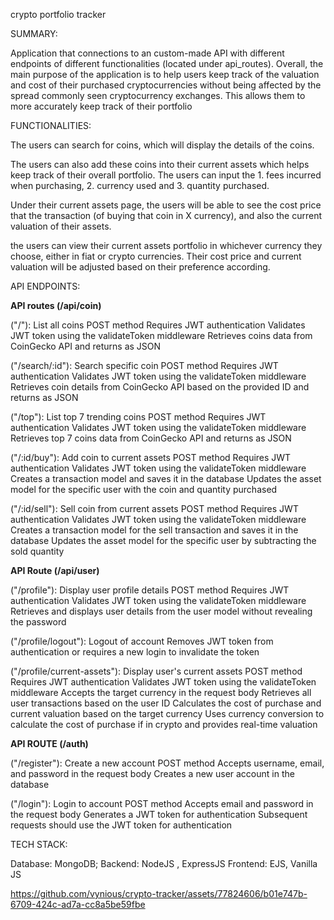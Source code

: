 


crypto portfolio tracker

SUMMARY: 

Application that connections to an custom-made API with different endpoints of different functionalities (located under api_routes). 
Overall, the main purpose of the application is to help users keep track of the valuation and cost of their purchased cryptocurrencies without being affected by the spread commonly seen cryptocurrency exchanges. This allows them to more accurately keep track of their portfolio

FUNCTIONALITIES: 

The users can search for coins, which will display the details of the coins.

The users can also add these coins into their current assets which helps keep track 
of their overall portfolio. The users can input the 1. fees incurred when purchasing,
2. currency used and 3. quantity purchased. 

Under their current assets page, the users will be able to see the cost price that the 
transaction (of buying that coin in X currency), and also the current valuation of their 
assets. 

the users can view their current assets portfolio in whichever currency they choose, either in 
fiat or crypto currencies. Their cost price and current valuation will be adjusted based on their
preference according. 



API ENDPOINTS:

**API routes (/api/coin)**

("/"): List all coins
POST method
Requires JWT authentication
Validates JWT token using the validateToken middleware
Retrieves coins data from CoinGecko API and returns as JSON

("/search/:id"): Search specific coin
POST method
Requires JWT authentication
Validates JWT token using the validateToken middleware
Retrieves coin details from CoinGecko API based on the provided ID and returns as JSON

("/top"): List top 7 trending coins
POST method
Requires JWT authentication
Validates JWT token using the validateToken middleware
Retrieves top 7 coins data from CoinGecko API and returns as JSON

("/:id/buy"): Add coin to current assets
POST method
Requires JWT authentication
Validates JWT token using the validateToken middleware
Creates a transaction model and saves it in the database
Updates the asset model for the specific user with the coin and quantity purchased

("/:id/sell"): Sell coin from current assets
POST method
Requires JWT authentication
Validates JWT token using the validateToken middleware
Creates a transaction model for the sell transaction and saves it in the database
Updates the asset model for the specific user by subtracting the sold quantity

**API Route (/api/user)**

("/profile"): Display user profile details
POST method
Requires JWT authentication
Validates JWT token using the validateToken middleware
Retrieves and displays user details from the user model without revealing the password

("/profile/logout"): Logout of account
Removes JWT token from authentication or requires a new login to invalidate the token

("/profile/current-assets"): Display user's current assets
POST method
Requires JWT authentication
Validates JWT token using the validateToken middleware
Accepts the target currency in the request body
Retrieves all user transactions based on the user ID
Calculates the cost of purchase and current valuation based on the target currency
Uses currency conversion to calculate the cost of purchase if in crypto and provides real-time valuation

**API ROUTE (/auth)**

("/register"): Create a new account
POST method
Accepts username, email, and password in the request body
Creates a new user account in the database

("/login"): Login to account
POST method
Accepts email and password in the request body
Generates a JWT token for authentication
Subsequent requests should use the JWT token for authentication




TECH STACK:

Database: MongoDB;
Backend: NodeJS , ExpressJS
Frontend: EJS, Vanilla JS




https://github.com/vynious/crypto-tracker/assets/77824606/b01e747b-6709-424c-ad7a-cc8a5be59fbe





